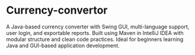 # Currency-convertor
A Java-based currency converter with Swing GUI, multi-language support, user login, and exportable reports. Built using Maven in IntelliJ IDEA with modular structure and clean code practices. Ideal for beginners learning Java and GUI-based application development.
